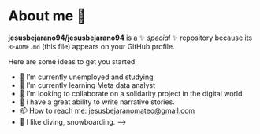 # About me 👋

**jesusbejarano94/jesusbejarano94** is a ✨ _special_ ✨ repository because its `README.md` (this file) appears on your GitHub profile.

Here are some ideas to get you started:

- 🔭 I’m currently unemployed and studying
- 🌱 I’m currently learning Meta data analyst
- 👯 I’m looking to collaborate on a solidarity project in the digital world
- 📝 i have a great ability to write narrative stories.
- 📫 How to reach me: jesusbejaranomateo@gmail.com
- 🤿 I like diving, snowboarding.
-->
